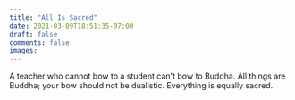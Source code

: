 ```yaml
---
title: "All Is Sacred"
date: 2021-03-09T18:51:35-07:00
draft: false
comments: false
images:
---
```


A teacher who cannot bow to a student can't bow to Buddha. All things are Buddha; your bow should not be dualistic. Everything is equally sacred.


